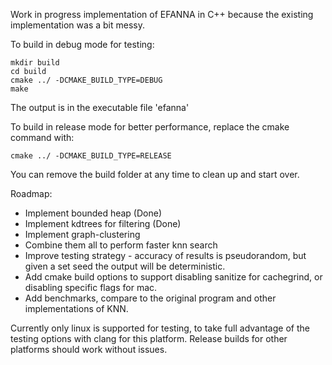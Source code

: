 Work in progress implementation of EFANNA in C++ because the existing
implementation was a bit messy.

To build in debug mode for testing:

```
mkdir build
cd build
cmake ../ -DCMAKE_BUILD_TYPE=DEBUG
make
```

The output is in the executable file 'efanna'

To build in release mode for better performance, replace the cmake
command with:
```
cmake ../ -DCMAKE_BUILD_TYPE=RELEASE
```

You can remove the build folder at any time to clean up and start over.

Roadmap:
* Implement bounded heap (Done)
* Implement kdtrees for filtering (Done)
* Implement graph-clustering
* Combine them all to perform faster knn search
* Improve testing strategy - accuracy of results is pseudorandom, but given a set seed the output will be deterministic.
* Add cmake build options to support disabling sanitize for cachegrind, or disabling specific flags for mac.
* Add benchmarks, compare to the original program and other implementations of KNN.

Currently only linux is supported for testing, to take full advantage of the
testing options with clang for this platform. Release builds for
other platforms should work without issues.
